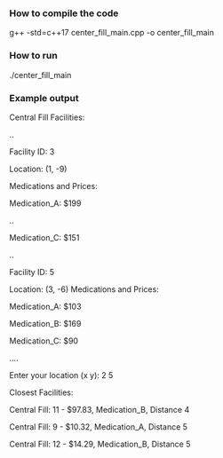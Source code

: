 ### How to compile the code

g++ -std=c++17 center_fill_main.cpp -o center_fill_main

### How to run
./center_fill_main

### Example output
Central Fill Facilities:
  
  ..

Facility ID: 3

Location: (1, -9)

Medications and Prices:

  Medication_A: $199
  
  ..
  
  Medication_C: $151

..

Facility ID: 5

Location: (3, -6)
Medications and Prices:

  Medication_A: $103
  
  Medication_B: $169
  
  Medication_C: $90
  
....

Enter your location (x y): 2 5


Closest Facilities:

Central Fill: 11 - $97.83, Medication_B, Distance 4

Central Fill: 9 - $10.32, Medication_A, Distance 5

Central Fill: 12 - $14.29, Medication_B, Distance 5



